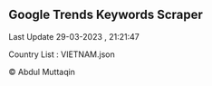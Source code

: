 

## Google Trends Keywords Scraper 
 
Last Update 29-03-2023 , 21:21:47

Country List :
VIETNAM.json



© Abdul Muttaqin 
